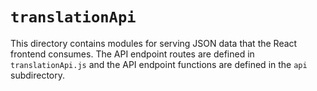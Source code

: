 # `translationApi`

This directory contains modules for serving JSON data that the React frontend consumes. The API endpoint routes are
defined in `translationApi.js` and the API endpoint functions are defined in the `api` subdirectory.